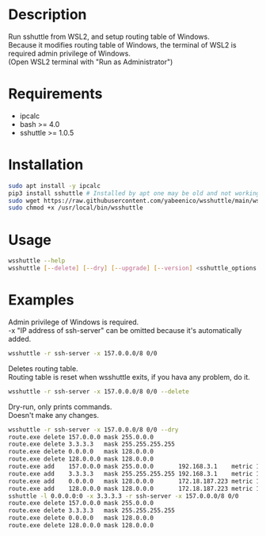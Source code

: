 
# Description
Run sshuttle from WSL2, and setup routing table of Windows.  
Because it modifies routing table of Windows,
the terminal of WSL2 is required admin privilege of Windows.  
(Open WSL2 terminal with "Run as Administrator")

# Requirements
- ipcalc
- bash >= 4.0
- sshuttle >= 1.0.5

# Installation
```bash
sudo apt install -y ipcalc
pip3 install sshuttle # Installed by apt one may be old and not working!
sudo wget https://raw.githubusercontent.com/yabeenico/wsshuttle/main/wsshuttle -O /usr/local/bin/wsshuttle
sudo chmod +x /usr/local/bin/wsshuttle
```

# Usage
```bash
wsshuttle --help
wsshuttle [--delete] [--dry] [--upgrade] [--version] <sshuttle_options...>
```

# Examples
Admin privilege of Windows is required.  
-x "IP address of ssh-server" can be omitted because it's automatically added.

```bash
wsshuttle -r ssh-server -x 157.0.0.0/8 0/0
```

Deletes routing table.  
Routing table is reset when wsshuttle exits, if you hava any problem, do it.

```bash
wsshuttle -r ssh-server -x 157.0.0.0/8 0/0 --delete
```

Dry-run, only prints commands.  
Doesn't make any changes.

```bash
wsshuttle -r ssh-server -x 157.0.0.0/8 0/0 --dry
route.exe delete 157.0.0.0 mask 255.0.0.0
route.exe delete 3.3.3.3   mask 255.255.255.255
route.exe delete 0.0.0.0   mask 128.0.0.0
route.exe delete 128.0.0.0 mask 128.0.0.0
route.exe add    157.0.0.0 mask 255.0.0.0       192.168.3.1    metric 1 if 7
route.exe add    3.3.3.3   mask 255.255.255.255 192.168.3.1    metric 1 if 7
route.exe add    0.0.0.0   mask 128.0.0.0       172.18.187.223 metric 1 if 46
route.exe add    128.0.0.0 mask 128.0.0.0       172.18.187.223 metric 1 if 46
sshuttle -l 0.0.0.0:0 -x 3.3.3.3 -r ssh-server -x 157.0.0.0/8 0/0
route.exe delete 157.0.0.0 mask 255.0.0.0
route.exe delete 3.3.3.3   mask 255.255.255.255
route.exe delete 0.0.0.0   mask 128.0.0.0
route.exe delete 128.0.0.0 mask 128.0.0.0
```

